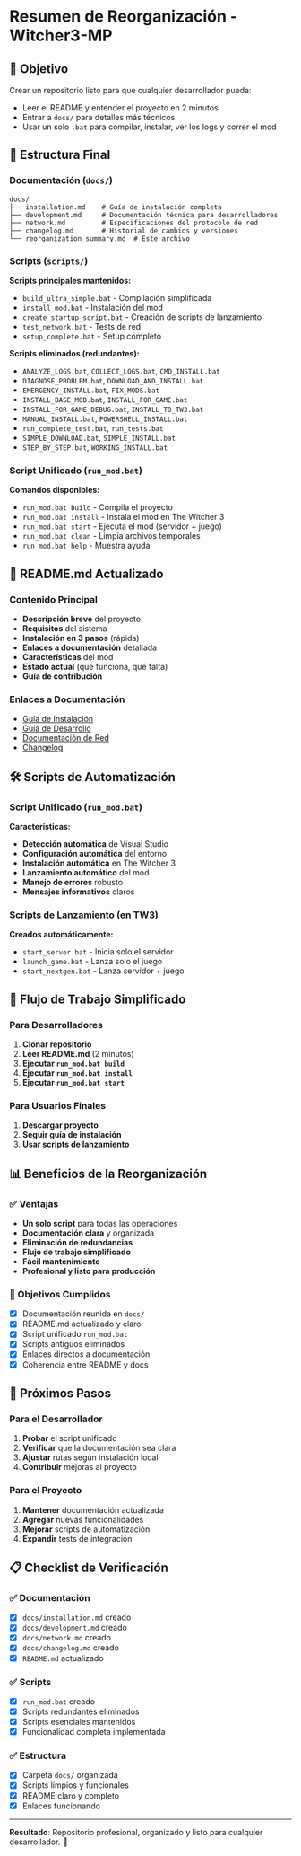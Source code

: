 # Resumen de Reorganización - Witcher3-MP

## 🎯 Objetivo
Crear un repositorio listo para que cualquier desarrollador pueda:
- Leer el README y entender el proyecto en 2 minutos
- Entrar a `docs/` para detalles más técnicos
- Usar un solo `.bat` para compilar, instalar, ver los logs y correr el mod

## 📁 Estructura Final

### Documentación (`docs/`)
```
docs/
├── installation.md    # Guía de instalación completa
├── development.md     # Documentación técnica para desarrolladores
├── network.md         # Especificaciones del protocolo de red
├── changelog.md       # Historial de cambios y versiones
└── reorganization_summary.md  # Este archivo
```

### Scripts (`scripts/`)
**Scripts principales mantenidos:**
- `build_ultra_simple.bat` - Compilación simplificada
- `install_mod.bat` - Instalación del mod
- `create_startup_script.bat` - Creación de scripts de lanzamiento
- `test_network.bat` - Tests de red
- `setup_complete.bat` - Setup completo

**Scripts eliminados (redundantes):**
- `ANALYZE_LOGS.bat`, `COLLECT_LOGS.bat`, `CMD_INSTALL.bat`
- `DIAGNOSE_PROBLEM.bat`, `DOWNLOAD_AND_INSTALL.bat`
- `EMERGENCY_INSTALL.bat`, `FIX_MODS.bat`
- `INSTALL_BASE_MOD.bat`, `INSTALL_FOR_GAME.bat`
- `INSTALL_FOR_GAME_DEBUG.bat`, `INSTALL_TO_TW3.bat`
- `MANUAL_INSTALL.bat`, `POWERSHELL_INSTALL.bat`
- `run_complete_test.bat`, `run_tests.bat`
- `SIMPLE_DOWNLOAD.bat`, `SIMPLE_INSTALL.bat`
- `STEP_BY_STEP.bat`, `WORKING_INSTALL.bat`

### Script Unificado (`run_mod.bat`)
**Comandos disponibles:**
- `run_mod.bat build` - Compila el proyecto
- `run_mod.bat install` - Instala el mod en The Witcher 3
- `run_mod.bat start` - Ejecuta el mod (servidor + juego)
- `run_mod.bat clean` - Limpia archivos temporales
- `run_mod.bat help` - Muestra ayuda

## 📝 README.md Actualizado

### Contenido Principal
- **Descripción breve** del proyecto
- **Requisitos** del sistema
- **Instalación en 3 pasos** (rápida)
- **Enlaces a documentación** detallada
- **Características** del mod
- **Estado actual** (qué funciona, qué falta)
- **Guía de contribución**

### Enlaces a Documentación
- [Guía de Instalación](docs/installation.md)
- [Guía de Desarrollo](docs/development.md)
- [Documentación de Red](docs/network.md)
- [Changelog](docs/changelog.md)

## 🛠️ Scripts de Automatización

### Script Unificado (`run_mod.bat`)
**Características:**
- **Detección automática** de Visual Studio
- **Configuración automática** del entorno
- **Instalación automática** en The Witcher 3
- **Lanzamiento automático** del mod
- **Manejo de errores** robusto
- **Mensajes informativos** claros

### Scripts de Lanzamiento (en TW3)
**Creados automáticamente:**
- `start_server.bat` - Inicia solo el servidor
- `launch_game.bat` - Lanza solo el juego
- `start_nextgen.bat` - Lanza servidor + juego

## 🎯 Flujo de Trabajo Simplificado

### Para Desarrolladores
1. **Clonar repositorio**
2. **Leer README.md** (2 minutos)
3. **Ejecutar `run_mod.bat build`**
4. **Ejecutar `run_mod.bat install`**
5. **Ejecutar `run_mod.bat start`**

### Para Usuarios Finales
1. **Descargar proyecto**
2. **Seguir guía de instalación**
3. **Usar scripts de lanzamiento**

## 📊 Beneficios de la Reorganización

### ✅ Ventajas
- **Un solo script** para todas las operaciones
- **Documentación clara** y organizada
- **Eliminación de redundancias**
- **Flujo de trabajo simplificado**
- **Fácil mantenimiento**
- **Profesional y listo para producción**

### 🎯 Objetivos Cumplidos
- [x] Documentación reunida en `docs/`
- [x] README.md actualizado y claro
- [x] Script unificado `run_mod.bat`
- [x] Scripts antiguos eliminados
- [x] Enlaces directos a documentación
- [x] Coherencia entre README y docs

## 🚀 Próximos Pasos

### Para el Desarrollador
1. **Probar** el script unificado
2. **Verificar** que la documentación sea clara
3. **Ajustar** rutas según instalación local
4. **Contribuir** mejoras al proyecto

### Para el Proyecto
1. **Mantener** documentación actualizada
2. **Agregar** nuevas funcionalidades
3. **Mejorar** scripts de automatización
4. **Expandir** tests de integración

## 📋 Checklist de Verificación

### ✅ Documentación
- [x] `docs/installation.md` creado
- [x] `docs/development.md` creado
- [x] `docs/network.md` creado
- [x] `docs/changelog.md` creado
- [x] `README.md` actualizado

### ✅ Scripts
- [x] `run_mod.bat` creado
- [x] Scripts redundantes eliminados
- [x] Scripts esenciales mantenidos
- [x] Funcionalidad completa implementada

### ✅ Estructura
- [x] Carpeta `docs/` organizada
- [x] Scripts limpios y funcionales
- [x] README claro y completo
- [x] Enlaces funcionando

---

**Resultado**: Repositorio profesional, organizado y listo para cualquier desarrollador. 🎉

